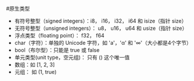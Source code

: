 #原生类型

+ 有符号整型（signed integers）：i8， i16， i32， i64 和 isize（指针 size）
+ 无符号整型（unsigned integers）： u8， u16， u64 和 usize（指针 size）
+ 浮点类型（floating point）： f32， f64
+ char（字符）：单独的 Unicode 字符，如 'a'，'α' 和 '∞'（大小都是4个字节）
+ bool（布尔型）：只能是 true 或 false
+ 单元类型(unit type，空元组)： 只有 () 这个唯一值
+ 数组：如 [1, 2, 3]
+ 元组： 如 (1, true)